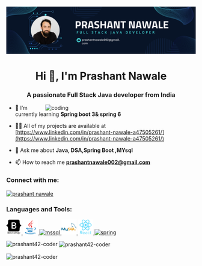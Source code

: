 ![logo](https://github.com/prashant42-coder/prashant42-coder/blob/main/GitBanner.png)
<h1 align="center">Hi 👋, I'm Prashant Nawale</h1>
<h3 align="center">A passionate Full Stack Java developer from India</h3>

<img align="right" alt="coding" width="400" src="https://user-images.githubusercontent.com/55389276/140866485-8fb1c876-9a8f-4d6a-98dc-08c4981eaf70.gif">

- 🌱 I’m currently learning **Spring boot 3& spring 6**

- 👨‍💻 All of my projects are available at [https://www.linkedin.com/in/prashant-nawale-a47505261/](https://www.linkedin.com/in/prashant-nawale-a47505261/)

- 💬 Ask me about **Java, DSA,Spring Boot ,MYsql**

- 📫 How to reach me **prashantnawale002@gmail.com**

<h3 align="left">Connect with me:</h3>
<p align="left">
<a href="https://linkedin.com/in/prashant nawale" target="blank"><img align="center" src="https://raw.githubusercontent.com/rahuldkjain/github-profile-readme-generator/master/src/images/icons/Social/linked-in-alt.svg" alt="prashant nawale" height="30" width="40" /></a>
</p>

<h3 align="left">Languages and Tools:</h3>
<p align="left"> <a href="https://getbootstrap.com" target="_blank" rel="noreferrer"> <img src="https://raw.githubusercontent.com/devicons/devicon/master/icons/bootstrap/bootstrap-plain-wordmark.svg" alt="bootstrap" width="40" height="40"/> </a> <a href="https://www.java.com" target="_blank" rel="noreferrer"> <img src="https://raw.githubusercontent.com/devicons/devicon/master/icons/java/java-original.svg" alt="java" width="40" height="40"/> </a> <a href="https://www.microsoft.com/en-us/sql-server" target="_blank" rel="noreferrer"> <img src="https://www.svgrepo.com/show/303229/microsoft-sql-server-logo.svg" alt="mssql" width="40" height="40"/> </a> <a href="https://www.mysql.com/" target="_blank" rel="noreferrer"> <img src="https://raw.githubusercontent.com/devicons/devicon/master/icons/mysql/mysql-original-wordmark.svg" alt="mysql" width="40" height="40"/> </a> <a href="https://reactjs.org/" target="_blank" rel="noreferrer"> <img src="https://raw.githubusercontent.com/devicons/devicon/master/icons/react/react-original-wordmark.svg" alt="react" width="40" height="40"/> </a> <a href="https://spring.io/" target="_blank" rel="noreferrer"> <img src="https://www.vectorlogo.zone/logos/springio/springio-icon.svg" alt="spring" width="40" height="40"/> </a> </p>

<p><img align="left" src="https://github-readme-stats.vercel.app/api/top-langs?username=prashant42-coder&show_icons=true&locale=en&layout=compact" alt="prashant42-coder" /></p>

<p>&nbsp;<img align="center" src="https://github-readme-stats.vercel.app/api?username=prashant42-coder&show_icons=true&locale=en" alt="prashant42-coder" /></p>

<p><img align="center" src="https://github-readme-streak-stats.herokuapp.com/?user=prashant42-coder&" alt="prashant42-coder" /></p>
